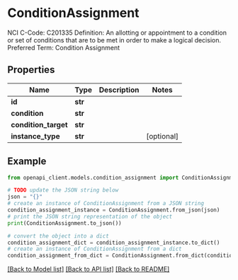 # ConditionAssignment

NCI C-Code: C201335 Definition: An allotting or appointment to a condition or set of conditions that are to be met in order to make a logical decision. Preferred Term: Condition Assignment

## Properties

Name | Type | Description | Notes
------------ | ------------- | ------------- | -------------
**id** | **str** |  | 
**condition** | **str** |  | 
**condition_target** | **str** |  | 
**instance_type** | **str** |  | [optional] 

## Example

```python
from openapi_client.models.condition_assignment import ConditionAssignment

# TODO update the JSON string below
json = "{}"
# create an instance of ConditionAssignment from a JSON string
condition_assignment_instance = ConditionAssignment.from_json(json)
# print the JSON string representation of the object
print(ConditionAssignment.to_json())

# convert the object into a dict
condition_assignment_dict = condition_assignment_instance.to_dict()
# create an instance of ConditionAssignment from a dict
condition_assignment_from_dict = ConditionAssignment.from_dict(condition_assignment_dict)
```
[[Back to Model list]](../README.md#documentation-for-models) [[Back to API list]](../README.md#documentation-for-api-endpoints) [[Back to README]](../README.md)


